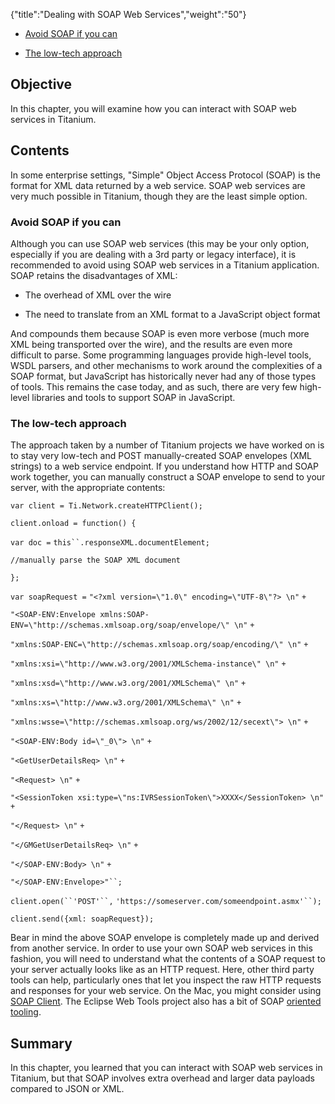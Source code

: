 {"title":"Dealing with SOAP Web Services","weight":"50"}

* [Avoid SOAP if you can](#AvoidSOAPifyoucan)

* [The low-tech approach](#Thelow-techapproach)


## Objective

In this chapter, you will examine how you can interact with SOAP web services in Titanium.

## Contents

In some enterprise settings, "Simple" Object Access Protocol (SOAP) is the format for XML data returned by a web service. SOAP web services are very much possible in Titanium, though they are the least simple option.

### Avoid SOAP if you can

Although you can use SOAP web services (this may be your only option, especially if you are dealing with a 3rd party or legacy interface), it is recommended to avoid using SOAP web services in a Titanium application. SOAP retains the disadvantages of XML:

* The overhead of XML over the wire

* The need to translate from an XML format to a JavaScript object format


And compounds them because SOAP is even more verbose (much more XML being transported over the wire), and the results are even more difficult to parse. Some programming languages provide high-level tools, WSDL parsers, and other mechanisms to work around the complexities of a SOAP format, but JavaScript has historically never had any of those types of tools. This remains the case today, and as such, there are very few high-level libraries and tools to support SOAP in JavaScript.

### The low-tech approach

The approach taken by a number of Titanium projects we have worked on is to stay very low-tech and POST manually-created SOAP envelopes (XML strings) to a web service endpoint. If you understand how HTTP and SOAP work together, you can manually construct a SOAP envelope to send to your server, with the appropriate contents:

`var client = Ti.Network.createHTTPClient();`

`client.onload = function() {`

`var doc =` `this``.responseXML.documentElement;`

`//manually parse the SOAP XML document`

`};`

`var soapRequest =` `"<?xml version=\"1.0\" encoding=\"UTF-8\"?> \n"` `+`

`"<SOAP-ENV:Envelope xmlns:SOAP-ENV=\"http://schemas.xmlsoap.org/soap/envelope/\" \n"` `+`

`"xmlns:SOAP-ENC=\"http://schemas.xmlsoap.org/soap/encoding/\" \n"` `+`

`"xmlns:xsi=\"http://www.w3.org/2001/XMLSchema-instance\" \n"` `+`

`"xmlns:xsd=\"http://www.w3.org/2001/XMLSchema\" \n"` `+`

`"xmlns:xs=\"http://www.w3.org/2001/XMLSchema\" \n"` `+`

`"xmlns:wsse=\"http://schemas.xmlsoap.org/ws/2002/12/secext\"> \n"` `+`

`"<SOAP-ENV:Body id=\"_0\"> \n"` `+`

`"<GetUserDetailsReq> \n"` `+`

`"<Request> \n"` `+`

`"<SessionToken xsi:type=\"ns:IVRSessionToken\">XXXX</SessionToken> \n"` `+`

`"</Request> \n"` `+`

`"</GMGetUserDetailsReq> \n"` `+`

`"</SOAP-ENV:Body> \n"` `+`

`"</SOAP-ENV:Envelope>"``;`

`client.open(``'POST'``,` `'https://someserver.com/someendpoint.asmx'``);`

`client.send({xml: soapRequest});`

Bear in mind the above SOAP envelope is completely made up and derived from another service. In order to use your own SOAP web services in this fashion, you will need to understand what the contents of a SOAP request to your server actually looks like as an HTTP request. Here, other third party tools can help, particularly ones that let you inspect the raw HTTP requests and responses for your web service. On the Mac, you might consider using [SOAP Client](http://ditchnet.org/soapclient/). The Eclipse Web Tools project also has a bit of SOAP [oriented tooling](http://www.eclipse.org/webtools/ws/).

## Summary

In this chapter, you learned that you can interact with SOAP web services in Titanium, but that SOAP involves extra overhead and larger data payloads compared to JSON or XML.
